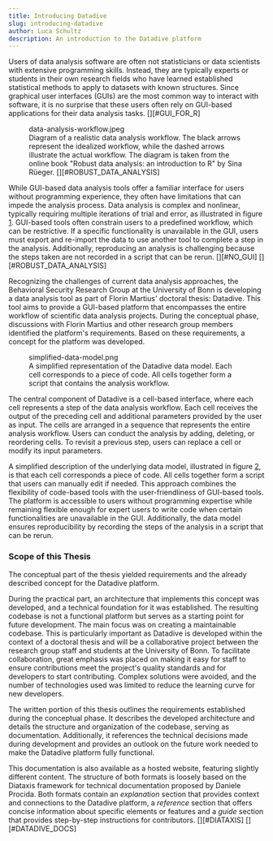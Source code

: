 ```yaml
---
title: Introducing Datadive
slug: introducing-datadive
author: Luca Schultz
description: An introduction to the Datadive platform
---
```


Users of data analysis software are often not statisticians or data scientists with extensive programming skills. Instead, they are typically experts or students in their own research fields who have learned established statistical methods to apply to datasets with known structures. Since graphical user interfaces (GUIs) are the most common way to interact with software, it is no surprise that these users often rely on GUI-based applications for their data analysis tasks. [][#GUI_FOR_R]

<figure id="fig-workflow">
  data-analysis-workflow.jpeg
  <figcaption>
    Diagram of a realistic data analysis workflow. The black arrows represent the idealized workflow, while the dashed arrows illustrate the actual workflow. The diagram is taken from the online book "Robust data analysis: an introduction to R" by Sina Rüeger. [][#ROBUST_DATA_ANALYSIS]
  </figcaption>
</figure>

While GUI-based data analysis tools offer a familiar interface for users without programming experience, they often have limitations that can impede the analysis process. Data analysis is complex and nonlinear, typically requiring multiple iterations of trial and error, as illustrated in figure <a class="ref" href="#fig-workflow">1</a>. GUI-based tools often constrain users to a predefined workflow, which can be restrictive. If a specific functionality is unavailable in the GUI, users must export and re-import the data to use another tool to complete a step in the analysis. Additionally, reproducing an analysis is challenging because the steps taken are not recorded in a script that can be rerun. [][#NO_GUI] [][#ROBUST_DATA_ANALYSIS]

Recognizing the challenges of current data analysis approaches, the Behavioral Security Research Group at the University of Bonn is developing a data analysis tool as part of Florin Martius' doctoral thesis: Datadive. This tool aims to provide a GUI-based platform that encompasses the entire workflow of scientific data analysis projects. During the conceptual phase, discussions with Florin Martius and other research group members identified the platform's requirements. Based on these requirements, a concept for the platform was developed.

<figure id="fig-simplified-data-model">
  simplified-data-model.png
  <figcaption>
    A simplified representation of the Datadive data model. Each cell corresponds to a piece of code. All cells together form a script that contains the analysis workflow.
  </figcaption>
</figure>

The central component of Datadive is a cell-based interface, where each cell represents a step of the data analysis workflow. Each cell receives the output of the preceding cell and additional parameters provided by the user as input. The cells are arranged in a sequence that represents the entire analysis workflow. Users can conduct the analysis by adding, deleting, or reordering cells. To revisit a previous step, users can replace a cell or modify its input parameters.

A simplified description of the underlying data model, illustrated in figure <a class="ref" href="#fig-simplified-data-model">2</a>, is that each cell corresponds a piece of code. All cells together form a script that users can manually edit if needed. This approach combines the flexibility of code-based tools with the user-friendliness of GUI-based tools. The platform is accessible to users without programming expertise while remaining flexible enough for expert users to write code when certain functionalities are unavailable in the GUI. Additionally, the data model ensures reproducibility by recording the steps of the analysis in a script that can be rerun.

### Scope of this Thesis

The conceptual part of the thesis yielded requirements and the already described concept for the Datadive platform.

During the practical part, an architecture that implements this concept was developed, and a technical foundation for it was established. The resulting codebase is not a functional platform but serves as a starting point for future development. The main focus was on creating a maintainable codebase. This is particularly important as Datadive is developed within the context of a doctoral thesis and will be a collaborative project between the research group staff and students at the University of Bonn. To facilitate collaboration, great emphasis was placed on making it easy for staff to ensure contributions meet the project's quality standards and for developers to start contributing. Complex solutions were avoided, and the number of technologies used was limited to reduce the learning curve for new developers.

The written portion of this thesis outlines the requirements established during the conceptual phase. It describes the developed architecture and details the structure and organization of the codebase, serving as documentation. Additionally, it references the technical decisions made during development and provides an outlook on the future work needed to make the Datadive platform fully functional.

This documentation is also available as a hosted website, featuring slightly different content. The structure of both formats is loosely based on the Diataxis framework for technical documentation proposed by Daniele Procida. Both formats contain an _explanation_ section that provides context and connections to the Datadive platform, a _reference_ section that offers concise information about specific elements or features and a _guide_ section that provides step-by-step instructions for contributors. [][#DIATAXIS] [][#DATADIVE_DOCS]
